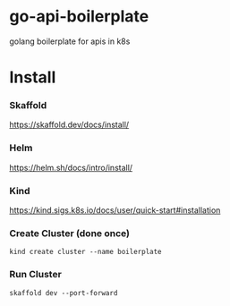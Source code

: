 # go-api-boilerplate

golang boilerplate for apis in k8s

# Install

### Skaffold

https://skaffold.dev/docs/install/

### Helm

https://helm.sh/docs/intro/install/

### Kind

https://kind.sigs.k8s.io/docs/user/quick-start#installation

### Create Cluster (done once)

`kind create cluster --name boilerplate`

### Run Cluster

`skaffold dev --port-forward`
